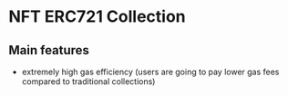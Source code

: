 # NFT ERC721 Collection


## Main features
- extremely high gas efficiency (users are going to pay lower gas fees compared to traditional collections)

